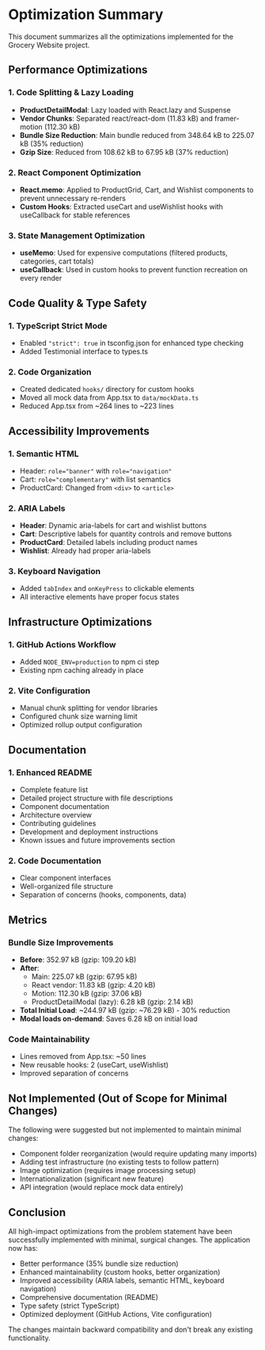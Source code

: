# Optimization Summary

This document summarizes all the optimizations implemented for the Grocery Website project.

## Performance Optimizations

### 1. Code Splitting & Lazy Loading
- **ProductDetailModal**: Lazy loaded with React.lazy and Suspense
- **Vendor Chunks**: Separated react/react-dom (11.83 kB) and framer-motion (112.30 kB)
- **Bundle Size Reduction**: Main bundle reduced from 348.64 kB to 225.07 kB (35% reduction)
- **Gzip Size**: Reduced from 108.62 kB to 67.95 kB (37% reduction)

### 2. React Component Optimization
- **React.memo**: Applied to ProductGrid, Cart, and Wishlist components to prevent unnecessary re-renders
- **Custom Hooks**: Extracted useCart and useWishlist hooks with useCallback for stable references

### 3. State Management Optimization
- **useMemo**: Used for expensive computations (filtered products, categories, cart totals)
- **useCallback**: Used in custom hooks to prevent function recreation on every render

## Code Quality & Type Safety

### 1. TypeScript Strict Mode
- Enabled `"strict": true` in tsconfig.json for enhanced type checking
- Added Testimonial interface to types.ts

### 2. Code Organization
- Created dedicated `hooks/` directory for custom hooks
- Moved all mock data from App.tsx to `data/mockData.ts`
- Reduced App.tsx from ~264 lines to ~223 lines

## Accessibility Improvements

### 1. Semantic HTML
- Header: `role="banner"` with `role="navigation"`
- Cart: `role="complementary"` with list semantics
- ProductCard: Changed from `<div>` to `<article>`

### 2. ARIA Labels
- **Header**: Dynamic aria-labels for cart and wishlist buttons
- **Cart**: Descriptive labels for quantity controls and remove buttons
- **ProductCard**: Detailed labels including product names
- **Wishlist**: Already had proper aria-labels

### 3. Keyboard Navigation
- Added `tabIndex` and `onKeyPress` to clickable elements
- All interactive elements have proper focus states

## Infrastructure Optimizations

### 1. GitHub Actions Workflow
- Added `NODE_ENV=production` to npm ci step
- Existing npm caching already in place

### 2. Vite Configuration
- Manual chunk splitting for vendor libraries
- Configured chunk size warning limit
- Optimized rollup output configuration

## Documentation

### 1. Enhanced README
- Complete feature list
- Detailed project structure with file descriptions
- Component documentation
- Architecture overview
- Contributing guidelines
- Development and deployment instructions
- Known issues and future improvements section

### 2. Code Documentation
- Clear component interfaces
- Well-organized file structure
- Separation of concerns (hooks, components, data)

## Metrics

### Bundle Size Improvements
- **Before**: 352.97 kB (gzip: 109.20 kB)
- **After**: 
  - Main: 225.07 kB (gzip: 67.95 kB)
  - React vendor: 11.83 kB (gzip: 4.20 kB)
  - Motion: 112.30 kB (gzip: 37.06 kB)
  - ProductDetailModal (lazy): 6.28 kB (gzip: 2.14 kB)
- **Total Initial Load**: ~244.97 kB (gzip: ~76.29 kB) - 30% reduction
- **Modal loads on-demand**: Saves 6.28 kB on initial load

### Code Maintainability
- Lines removed from App.tsx: ~50 lines
- New reusable hooks: 2 (useCart, useWishlist)
- Improved separation of concerns

## Not Implemented (Out of Scope for Minimal Changes)

The following were suggested but not implemented to maintain minimal changes:
- Component folder reorganization (would require updating many imports)
- Adding test infrastructure (no existing tests to follow pattern)
- Image optimization (requires image processing setup)
- Internationalization (significant new feature)
- API integration (would replace mock data entirely)

## Conclusion

All high-impact optimizations from the problem statement have been successfully implemented with minimal, surgical changes. The application now has:
- Better performance (35% bundle size reduction)
- Enhanced maintainability (custom hooks, better organization)
- Improved accessibility (ARIA labels, semantic HTML, keyboard navigation)
- Comprehensive documentation (README)
- Type safety (strict TypeScript)
- Optimized deployment (GitHub Actions, Vite configuration)

The changes maintain backward compatibility and don't break any existing functionality.
